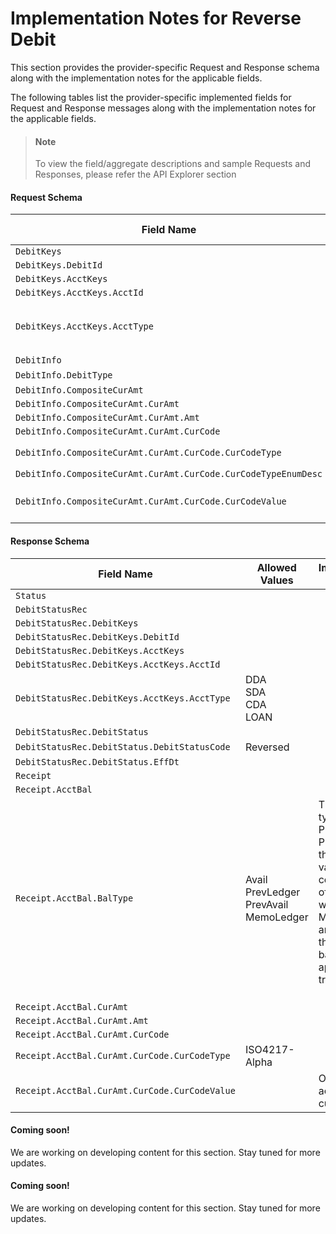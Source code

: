 # Implementation Notes for Reverse Debit
This section provides the provider-specific Request and Response schema along with the implementation notes for the applicable fields.
<!-- 
type: tab 
titles: Premier, Signature, Cleartouch, 
-->


The following tables list the provider-specific implemented fields for Request and Response messages along with the implementation notes for the applicable fields. 


<!-- theme: info -->
> #### Note
> 
> To view the field/aggregate descriptions and sample Requests and Responses, please refer the API Explorer section


#### Request Schema
|Field Name|Allowed Values|Implementation Note|
|----|----|----|
|`DebitKeys`|||
|`DebitKeys.DebitId`|||
|`DebitKeys.AcctKeys`|||
|`DebitKeys.AcctKeys.AcctId`|||
|`DebitKeys.AcctKeys.AcctType`|DDA<br>SDA<br>CDA<br>LOAN||
|`DebitInfo`|||
|`DebitInfo.DebitType`|Debit||
|`DebitInfo.CompositeCurAmt`|||
|`DebitInfo.CompositeCurAmt.CurAmt`|||
|`DebitInfo.CompositeCurAmt.CurAmt.Amt`|||
|`DebitInfo.CompositeCurAmt.CurAmt.CurCode`|||
|`DebitInfo.CompositeCurAmt.CurAmt.CurCode.CurCodeType`|ISO4217-Alpha||
|`DebitInfo.CompositeCurAmt.CurAmt.CurCode.CurCodeTypeEnumDesc`|||
|`DebitInfo.CompositeCurAmt.CurAmt.CurCode.CurCodeValue`||Only USD is accepted as a currency code.|
#### Response Schema
|Field Name|Allowed Values|Implementation Note|
|----|----|----|
|`Status`|||
|`DebitStatusRec`|||
|`DebitStatusRec.DebitKeys`|||
|`DebitStatusRec.DebitKeys.DebitId`|||
|`DebitStatusRec.DebitKeys.AcctKeys`|||
|`DebitStatusRec.DebitKeys.AcctKeys.AcctId`|||
|`DebitStatusRec.DebitKeys.AcctKeys.AcctType`|DDA<br>SDA<br>CDA<br>LOAN<br>||
|`DebitStatusRec.DebitStatus`|||
|`DebitStatusRec.DebitStatus.DebitStatusCode`|Reversed||
|`DebitStatusRec.DebitStatus.EffDt`|||
|`Receipt`|||
|`Receipt.AcctBal`|||
|`Receipt.AcctBal.BalType`|Avail<br>PrevLedger<br>PrevAvail<br>MemoLedger <br>|The balance types PrevLedger and PrevAvail are the current values on the core at the time of the request while MemoLeger and Avail reflect the new balance after applying the transaction.<br><br>|
|`Receipt.AcctBal.CurAmt`|||
|`Receipt.AcctBal.CurAmt.Amt`|||
|`Receipt.AcctBal.CurAmt.CurCode`|||
|`Receipt.AcctBal.CurAmt.CurCode.CurCodeType`|ISO4217-Alpha||
|`Receipt.AcctBal.CurAmt.CurCode.CurCodeValue`||Only USD is accepted as a currency code.|
<!-- type: tab -->


#### Coming soon!
We are working on developing content for this section. Stay tuned for more updates. 


<!-- type: tab -->


#### Coming soon!
We are working on developing content for this section. Stay tuned for more updates. 


<!-- type: tab-end -->
